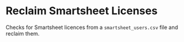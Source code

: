 # Reclaim Smartsheet Licenses

Checks for Smartsheet licences from a `smartsheet_users.csv` file and reclaim them.